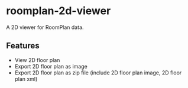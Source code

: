 # roomplan-2d-viewer

A 2D viewer for RoomPlan data.  

## Features

- View 2D floor plan
- Export 2D floor plan as image
- Export 2D floor plan as zip file (include 2D floor plan image, 2D floor plan xml)
